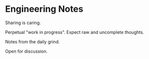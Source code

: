 # Engineering Notes

Sharing is caring. 

Perpetual "work in progress". Expect raw and uncomplete thoughts.

Notes from the daily grind.

Open for discussion.

